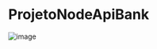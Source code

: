 # ProjetoNodeApiBank
![image](https://user-images.githubusercontent.com/83479454/215270152-2d2b10f8-b388-4327-a8f6-0afa2a7f27c2.png)
